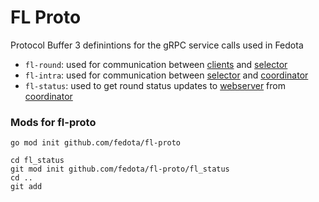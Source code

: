 # FL Proto
Protocol Buffer 3 definintions for the gRPC service calls used in Fedota

- `fl-round`: used for communication between [clients](https://github.com/fedota/fl-client) and [selector](https://github.com/fedota/fl-selector)
- `fl-intra`: used for communication between [selector](https://github.com/fedota/fl-selector) and [coordinator](https://github.com/fedota/fl-coordinator)
- `fl-status`: used to get round status updates to [webserver](https://github.com/fedota/fl-webserver) from [coordinator](https://github.com/fedota/fl-coordinator)

### Mods for fl-proto
```
go mod init github.com/fedota/fl-proto

cd fl_status
git mod init github.com/fedota/fl-proto/fl_status
cd ..
git add 
```